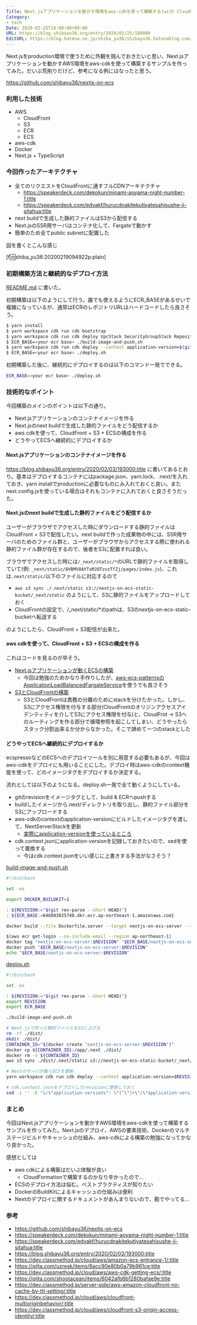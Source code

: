 ```yaml
---
Title: Next.jsアプリケーションを動かす環境をaws-cdkを使って構築する(with CloudFront/S3/Fargate)
Category:
- tech
Date: 2020-02-25T18:00:00+09:00
URL: https://blog.shibayu36.org/entry/2020/02/25/180000
EditURL: https://blog.hatena.ne.jp/shiba_yu36/shibayu36.hatenablog.com/atom/entry/26006613515141721
---
```


Next.jsをproduction環境で使うために外観を掴んでおきたいと思い、Next.jsアプリケーションを動かすAWS環境をaws-cdkを使って構築するサンプルを作ってみた。だいぶ荒削りだけど、参考になる例にはなったと思う。

https://github.com/shibayu36/nextjs-on-ecs

### 利用した技術
- AWS
   - CloudFront
   - S3
   - ECR
   - ECS
- aws-cdk
- Docker
- Next.js + TypeScript

### 今回作ったアーキテクチャ
- 全てのリクエストをCloudFrontに通すフルCDNアーキテクチャ
    - https://speakerdeck.com/dekokun/minami-aoyama-night-number-1:title
    - https://speakerdeck.com/edvakf/hurucdnakitekutiyatesahisushe-ji-sitahua:title
- next buildで生成した静的ファイルはS3から配信する
- Next.jsのSSR用サーバはコンテナ化して、Fargateで動かす
- 簡単のため全てpublic subnetに配置した

図を書くとこんな感じ

[f:id:shiba_yu36:20200219094922p:plain]

### 初期構築方法と継続的なデプロイ方法
[README.md](https://github.com/shibayu36/nextjs-on-ecs/blob/master/README.md) に書いた。

初期構築は以下のようにして行う。誰でも使えるようにECR_BASEがあるせいで複雑になっているが、通常はECRのレポジトリURLはハードコードしたら良さそう。

```sh
$ yarn install
$ yarn workspace cdk run cdk bootstrap
$ yarn workspace cdk run cdk deploy VpcStack SecurityGroupStack RepositoryStack
$ ECR_BASE=<your ecr base> ./build-image-and-push.sh
$ yarn workspace cdk run cdk deploy --context application-version=$(git rev-parse --short HEAD) NextServerStack StaticStack
$ ECR_BASE=<your ecr base> ./deploy.sh
```

初期構築した後に、継続的にデプロイするのは以下のコマンド一発でできる。

```sh
ECR_BASE=<your ecr base> ./deploy.sh
```

### 技術的なポイント
今回構築のメインのポイントは以下の通り。

- Next.jsアプリケーションのコンテナイメージを作る
- Next.jsのnext buildで生成した静的ファイルをどう配信するか
- aws cdkを使って、CloudFront + S3 + ECSの構成を作る
- どうやってECSへ継続的にデプロイするか


#### Next.jsアプリケーションのコンテナイメージを作る
https://blog.shibayu36.org/entry/2020/02/03/193000:title に書いてあるとおり。基本はデプロイするコンテナにはpackage.json、yarn.lock、.next/を入れておき、yarn installでproductionに必要なものにみ入れておくと良い。またnext.config.jsを使っている場合はそれもコンテナに入れておくと良さそうだった。

#### Next.jsのnext buildで生成した静的ファイルをどう配信するか
ユーザーがブラウザでアクセスした時にダウンロードする静的ファイルはCloudFront + S3で配信したい。next buildで作った成果物の中には、SSR用サーバのためのファイル群と、ユーザーがブラウザからアクセスする際に使われる静的ファイル群が存在するので、後者をS3に配置すれば良い。

ブラウザでアクセスした時には`/_next/static/*`のURLで静的ファイルを取得していて(例: `_next/static/8VBMV8AYTxMJOTzvzTfZj/pages/index.js`)、これは`.next/static/`以下のファイルに対応するので

- `aws s3 sync ./.next/static s3://nextjs-on-ecs-static-bucket/_next/static` のようにして、S3に静的ファイルをアップロードしておく
- CloudFrontの設定で、/_next/static/*のpathは、S3のnextjs-on-ecs-static-bucketへ転送する

のようにしたら、CloudFront + S3配信が出来た。

#### aws cdkを使って、CloudFront + S3 + ECSの構成を作る
これはコードを見るのが早そう。

- [Next.jsアプリケーションが動くECSの構築](https://github.com/shibayu36/nextjs-on-ecs/blob/648439565afc1daa0c3429854a6bd6e6c259d869/cdk/lib/stacks/next-server-stack.ts)
    - 今回は勉強のためかなり手作りしたが、[aws-ecs-patternsのApplicationLoadBalancedFargateService](https://docs.aws.amazon.com/cdk/api/latest/docs/@aws-cdk_aws-ecs-patterns.ApplicationLoadBalancedFargateService.html)を使うでも良さそう
- [S3とCloudFrontの構築](https://github.com/shibayu36/nextjs-on-ecs/blob/648439565afc1daa0c3429854a6bd6e6c259d869/cdk/lib/stacks/static-stack.ts)
    - S3とCloudFrontは責務の分離のためにstackを分けたかった。しかし、S3にアクセス権限を付与する部分(CloudFrontのオリジンアクセスアイデンティティを介してS3にアクセス権限を付与)と、CloudFrot -> S3へのルーティングを作る部分で循環参照を起こしてしまい、どうやったらスタック分割出来るか分からなかった。そこで諦めて一つのstackとした

#### どうやってECSへ継続的にデプロイするか
ecspressoなどのECSへのデプロイツールを別に用意する必要もあるが、今回はaws-cdkをデプロイにも用いることにした。デプロイ時はaws-cdkのcontext機能を使って、どのイメージタグをデプロイするか決定する。

流れとしては以下のようになる。deploy.sh一発で全て動くようにしている。

- gitのrevisionをイメージタグとして、build & ECRへpushする
- buildしたイメージから.next/ディレクトリを取り出し、静的ファイル部分をS3にアップロードする
- aws-cdkのcontextのapplication-versionにビルドしたイメージタグを渡して、NextServerStackを更新
    - [実際にapplication-versionを使っているところ](https://github.com/shibayu36/nextjs-on-ecs/blob/648439565afc1daa0c3429854a6bd6e6c259d869/cdk/lib/stacks/next-server-stack.ts#L52..L52)
- cdk.context.jsonにapplication-versionを記録しておきたいので、sedを使って置換する
    - 今はcdk.context.jsonをいい感じに上書きする手法がなさそう？

[build-image-and-push.sh](https://github.com/shibayu36/nextjs-on-ecs/blob/648439565afc1daa0c3429854a6bd6e6c259d869/build-image-and-push.sh)
```sh
#!/bin/bash

set -ex

export DOCKER_BUILDKIT=1

: ${REVISION:="$(git rev-parse --short HEAD)"}
: ${ECR_BASE:=648803025740.dkr.ecr.ap-northeast-1.amazonaws.com}

docker build --file Dockerfile.server --target nextjs-on-ecs-server --tag "nextjs-on-ecs-server:$REVISION" --progress plain .

$(aws ecr get-login --no-include-email --region ap-northeast-1)
docker tag "nextjs-on-ecs-server:$REVISION" "$ECR_BASE/nextjs-on-ecs-server:$REVISION"
docker push "$ECR_BASE/nextjs-on-ecs-server:$REVISION"
echo "$ECR_BASE/nextjs-on-ecs-server:$REVISION"
```

[deploy.sh](https://github.com/shibayu36/nextjs-on-ecs/blob/648439565afc1daa0c3429854a6bd6e6c259d869/deploy.sh)
```sh
#!/bin/bash

set -ex

: ${REVISION:="$(git rev-parse --short HEAD)"}
export REVISION
export ECR_BASE

./build-image-and-push.sh

# Next.jsで作った静的ファイルをS3に上げる
rm -rf ./dist/
mkdir ./dist/
CONTAINER_ID="$(docker create "nextjs-on-ecs-server:$REVISION")"
docker cp ${CONTAINER_ID}:/app/.next ./dist/
docker rm -v ${CONTAINER_ID}
aws s3 sync ./dist/.next/static s3://nextjs-on-ecs-static-bucket/_next/static

# Nextのサーバが動くECSを更新
yarn workspace cdk run cdk deploy --context application-version=$REVISION NextServerStack

# cdk.context.jsonをデプロイしたrevisionに更新しておく
sed -i '' -E "s/\"application-version\": \"[^\"]+\"/\"application-version\": \"$REVISION\"/" ./cdk/cdk.context.json
```


### まとめ
今回はNext.jsアプリケーションを動かすAWS環境をaws-cdkを使って構築するサンプルを作ってみた。Next.jsのデプロイ、AWSの要素技術、Dockerのマルチステージビルドやキャッシュの仕組み、aws-cdkによる構築の勉強になってかなり良かった。

感想としては

- aws cdkによる構築はだいぶ体験が良い
    - CloudFormationで構築するのかなり辛かったので...
- ECSのデプロイ方法は悩む。ベストプラクティスが知りたい
- DockerのBuildKitによるキャッシュの仕組みは便利
- Nextのデプロイに関するドキュメントがあんまりないので、勘でやってる...

### 参考
- https://github.com/shibayu36/nextjs-on-ecs
- https://speakerdeck.com/dekokun/minami-aoyama-night-number-1:title
- https://speakerdeck.com/edvakf/hurucdnakitekutiyatesahisushe-ji-sitahua:title
- https://blog.shibayu36.org/entry/2020/02/03/193000:title
- https://dev.classmethod.jp/cloud/aws/amazon-ecs-entrance-1/:title
- https://qiita.com/uzresk/items/6acc90e80b0a79b961ce:title
- https://dev.classmethod.jp/cloud/aws/aws-cdk-getting-ecs/:title
- https://qiita.com/shootacean/items/6042afb6b1280bafae9e:title
- https://dev.classmethod.jp/server-side/aws-amazon-cloudfront-no-cache-by-ttl-setting/:title
- https://dev.classmethod.jp/cloud/aws/cloudfront-multioriginbehavior/:title
- https://dev.classmethod.jp/cloud/aws/cloudfront-s3-origin-access-identity/:title
